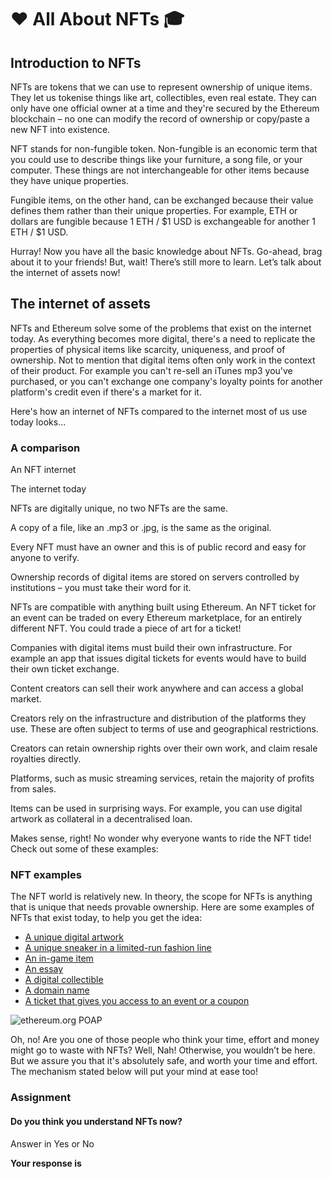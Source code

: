 ﻿# ❤️ All About NFTs 🎓

## **Introduction to NFTs**

NFTs are tokens that we can use to represent ownership of unique items. They let us tokenise things like art, collectibles, even real estate. They can only have one official owner at a time and they're secured by the Ethereum blockchain – no one can modify the record of ownership or copy/paste a new NFT into existence.

NFT stands for non-fungible token. Non-fungible is an economic term that you could use to describe things like your furniture, a song file, or your computer. These things are not interchangeable for other items because they have unique properties.  

Fungible items, on the other hand, can be exchanged because their value defines them rather than their unique properties. For example, ETH or dollars are fungible because 1 ETH / $1 USD is exchangeable for another 1 ETH / $1 USD.

Hurray! Now you have all the basic knowledge about NFTs. Go-ahead, brag about it to your friends! But, wait! There’s still more to learn. Let’s talk about the internet of assets now!

## The internet of assets

NFTs and Ethereum solve some of the problems that exist on the internet today. As everything becomes more digital, there's a need to replicate the properties of physical items like scarcity, uniqueness, and proof of ownership. Not to mention that digital items often only work in the context of their product. For example you can't re-sell an iTunes mp3 you've purchased, or you can't exchange one company's loyalty points for another platform's credit even if there's a market for it.

Here's how an internet of NFTs compared to the internet most of us use today looks...

### A comparison

An NFT internet

The internet today

NFTs are digitally unique, no two NFTs are the same.

A copy of a file, like an .mp3 or .jpg, is the same as the original.

Every NFT must have an owner and this is of public record and easy for anyone to verify.

Ownership records of digital items are stored on servers controlled by institutions – you must take their word for it.

NFTs are compatible with anything built using Ethereum. An NFT ticket for an event can be traded on every Ethereum marketplace, for an entirely different NFT. You could trade a piece of art for a ticket!

Companies with digital items must build their own infrastructure. For example an app that issues digital tickets for events would have to build their own ticket exchange.

Content creators can sell their work anywhere and can access a global market.

Creators rely on the infrastructure and distribution of the platforms they use. These are often subject to terms of use and geographical restrictions.

Creators can retain ownership rights over their own work, and claim resale royalties directly.

Platforms, such as music streaming services, retain the majority of profits from sales.

Items can be used in surprising ways. For example, you can use digital artwork as collateral in a decentralised loan.

  
  

Makes sense, right! No wonder why everyone wants to ride the NFT tide! Check out some of these examples:

### NFT examples

The NFT world is relatively new. In theory, the scope for NFTs is anything that is unique that needs provable ownership. Here are some examples of NFTs that exist today, to help you get the idea:

-   [A unique digital artwork](https://foundation.app/artworks)
-   [A unique sneaker in a limited-run fashion line](https://www.metagrail.co/auctions/91cf83fb-3477-4155-aae8-6dcb9b853397)
-   [An in-game item](https://market.decentraland.org/)
-   [An essay](https://zora.co/0x517bab7661C315C63C6465EEd1b4248e6f7FE183/145)
-   [A digital collectible](https://www.larvalabs.com/cryptopunks/details/1)
-   [A domain name](https://app.ens.domains/name/ethereum.eth)
-   [A ticket that gives you access to an event or a coupon](https://www.yellowheart.io/)

![ethereum.org POAP](https://lh3.googleusercontent.com/qeHwPRWtMybXBpGmaRVITouHwfgkdO8nj1ZjuO25ATfPlTq0dqRwqgZYZiuD_tNgsKqo_5AQEdwbsX5NQSNqv9NW882TJ0pm4MxBuddeWYTFSpF3X3mC8aP105N-3r3D9j8tZPYR)

Oh, no! Are you one of those people who think your time, effort and money might go to waste with NFTs? Well, Nah! Otherwise, you wouldn’t be here. But we assure you that it's absolutely safe, and worth your time and effort. The mechanism stated below will put your mind at ease too!

  
  

### Assignment

#### Do you think you understand NFTs now?

Answer in Yes or No

**Your response is**
